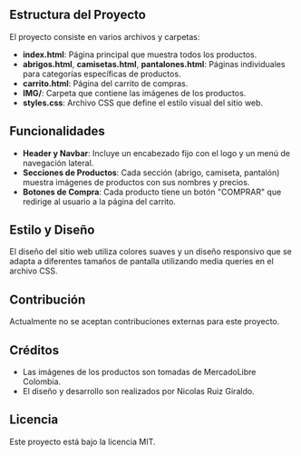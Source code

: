## Estructura del Proyecto

El proyecto consiste en varios archivos y carpetas:

- **index.html**: Página principal que muestra todos los productos.
- **abrigos.html**, **camisetas.html**, **pantalones.html**: Páginas individuales para categorías específicas de productos.
- **carrito.html**: Página del carrito de compras.
- **IMG/**: Carpeta que contiene las imágenes de los productos.
- **styles.css**: Archivo CSS que define el estilo visual del sitio web.

## Funcionalidades

- **Header y Navbar**: Incluye un encabezado fijo con el logo y un menú de navegación lateral.
- **Secciones de Productos**: Cada sección (abrigo, camiseta, pantalón) muestra imágenes de productos con sus nombres y precios.
- **Botones de Compra**: Cada producto tiene un botón "COMPRAR" que redirige al usuario a la página del carrito.

## Estilo y Diseño

El diseño del sitio web utiliza colores suaves y un diseño responsivo que se adapta a diferentes tamaños de pantalla utilizando media queries en el archivo CSS.

## Contribución

Actualmente no se aceptan contribuciones externas para este proyecto.

## Créditos

- Las imágenes de los productos son tomadas de MercadoLibre Colombia.
- El diseño y desarrollo son realizados por Nicolas Ruiz Giraldo.

## Licencia

Este proyecto está bajo la licencia MIT.